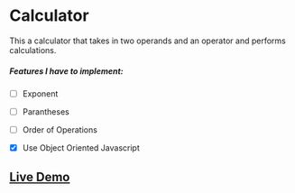 # Calculator
This a calculator that takes in two operands and an operator and performs calculations. 

##### Features I have to implement: 
- [ ] Exponent
- [ ] Parantheses
- [ ] Order of Operations
- [x] Use Object Oriented Javascript 


## [Live Demo](http://ekwon86.github.io/calculator)

